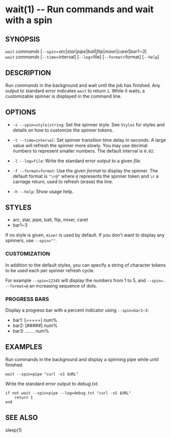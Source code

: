 wait(1) -- Run commands and wait with a spin
============================================

## SYNOPSIS

`wait` *commands* [`--spin`=*arc*|*star*|*pipe*|*ball*|*flip*|*mixer*|*caret*|*bar1~3*]<br>
`wait` *commands* [`--time`=interval] [`--log`=file] [`--format`=format] [`--help`]

## DESCRIPTION

Run *commands* in the background and wait until the job has finished. Any output to standard error indicates `wait` to return `1`. While it waits, a customizable spinner is displayed in the command line.

## OPTIONS

* `-s --spin=style|string`:
    Set the spinner style. See `Styles` for styles and details on how to customize the spinner tokens.

* `-t --time=interval`:
    Set spinner transition time delay in *seconds*. A large value will refresh the spinner more slowly. You may use decimal numbers to represent smaller numbers. The default interval is `0.02`.

* `-l --log=file`:
    Write the standard error output to a given *file*.

* `-f --format=format`:
    Use the given *format* to display the spinner. The default format is `"\r@"` where `@` represents the spinner token and `\r` a carriage return, used to refresh (erase) the line.

* `-h --help`:
    Show usage help.

## STYLES

* arc, star, pipe, ball, flip, mixer, caret
* bar1~3

If no style is given, `mixer` is used by default. If you don't want to display any spinners, use `--spin=""`.

### CUSTOMIZATION

In addition to the default styles, you can specify a string of character tokens to be used each per spinner refresh cycle.

For example `--spin=12345` will display the numbers from 1 to 5, and `--spin=. --format=@` an increasing sequence of dots.

### PROGRESS BARS

Display a progress bar with a percent indicator using `--spin=bar1~3`:

* bar1: [=====] *num*%
* bar2: [#####] *num*%
* bar3: ....... *num*%

## EXAMPLES

Run commands in the background and display a spinning pipe while until finished.

```
wait --spin=pipe "curl -sS $URL"
```

Write the standard error output to *debug.txt*.

```
if not wait --spin=pipe --log=debug.txt "curl -sS $URL"
    return 1
end
```

## SEE ALSO

sleep(1)<br>
